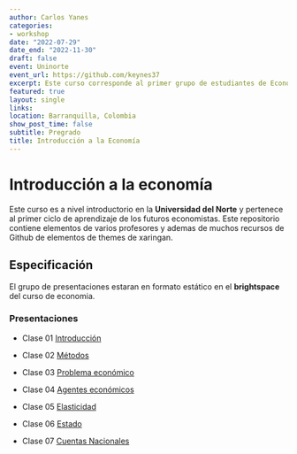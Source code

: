 ```yaml
---
author: Carlos Yanes
categories:
- workshop
date: "2022-07-29"
date_end: "2022-11-30"
draft: false
event: Uninorte
event_url: https://github.com/keynes37
excerpt: Este curso corresponde al primer grupo de estudiantes de Economía es para primer semestre
featured: true
layout: single
links:
location: Barranquilla, Colombia
show_post_time: false
subtitle: Pregrado
title: Introducción a la Economía
---
```

# Introducción a la economía #

Este curso es a nivel introductorio en la **Universidad del Norte** y pertenece al primer ciclo de aprendizaje de los futuros economistas. Este repositorio contiene elementos de varios profesores y ademas de muchos recursos de Github de elementos de themes de xaringan.

## Especificación ##

El grupo de presentaciones estaran en formato estático en el **brightspace** del curso de economia.

### Presentaciones ###

* Clase 01 [Introducción](https://bb.githack.com/Keynes37/intro-economics/raw/master/Clases/Clase-intro.html)

* Clase 02 [Métodos](https://bb.githack.com/Keynes37/intro-economics/raw/master/Clases/Clase02.html)

* Clase 03 [Problema económico](https://bb.githack.com/Keynes37/intro-economics/raw/master/Clases/Clase03.html)

* Clase 04 [Agentes económicos](https://bb.githack.com/Keynes37/intro-economics/raw/master/Clases/Clase04.html)

* Clase 05 [Elasticidad](https://bb.githack.com/Keynes37/intro-economics/raw/master/Clases/Clase05.html)

* Clase 06 [Estado](https://bb.githack.com/Keynes37/intro-economics/raw/master/Clases/Clase06.html)

* Clase 07 [Cuentas Nacionales](https://bb.githack.com/Keynes37/intro-economics/raw/master/Clases/Clase07.html)